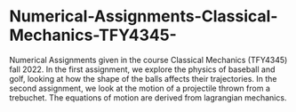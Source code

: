 # Numerical-Assignments-Classical-Mechanics-TFY4345-
Numerical Assignments given in the course Classical Mechanics (TFY4345) fall 2022. In the first assignment, we explore the physics of baseball and golf, looking at how the shape of the balls affects their trajectories. In the second assignment, we look at the motion of a projectile thrown from a trebuchet. The equations of motion are derived from lagrangian mechanics. 
